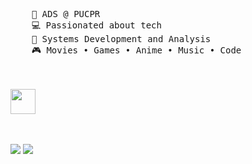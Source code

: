 <pre>
    💼 ADS @ PUCPR
    💻 Passionated about tech
    📖 Systems Development and Analysis
    🎮 Movies • Games • Anime • Music • Code
</pre>
<br><br>
<img src="https://media.tenor.com/_9oUupHN9CoAAAAM/nen-ten.gif" height="40" />
<br><br><br>
    
[![](https://img.shields.io/badge/linkedin-0a66c2)](https://www.linkedin.com/in/jhenifer-halma-722909300/)
[![](https://img.shields.io/badge/osu!-ff66ab)](https://osu.ppy.sh/users/21217406)
</div>
